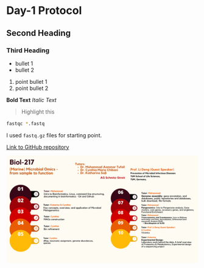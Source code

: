 # Day-1 Protocol
## Second Heading
### Third Heading
- bullet 1
- bullet 2

1. point bullet 1
2. point bullet 2

**Bold Text**
*Italic Text*

> Highlight this

```bash
fastqc *.fastq
```

I used `fastq.gz` files for starting point.


[Link to GitHub repository](https://github.com/AammarTufail/biol217_2025)

![Image](./resources/01_biol217_poster.png)

